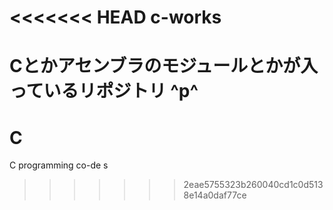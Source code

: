<<<<<<< HEAD
c-works
=======

Cとかアセンブラのモジュールとかが入っているリポジトリ
^p^
=======
C
=

C programming co-de s
>>>>>>> 2eae5755323b260040cd1c0d5138e14a0daf77ce
